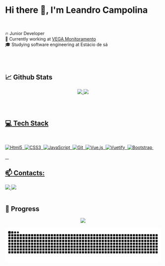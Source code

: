 # Hi there 👋, I'm Leandro Campolina

<br>

🔥 Junior Developer<br>
💼 Currently working at [VEGA Monitoramento](https://vegamonitoramento.com.br/)<br>
🎓 Studying software engineering at Estácio de sá<br>


<br><br>

## :chart_with_upwards_trend: Github Stats
<div align="center">
<a href="https://github.com/leandrocampolina">
<img height="160em" src="https://github-readme-stats.vercel.app/api?username=leandrocampolina&theme=vue-dark&show_icons=true&hide_border=false&count_private=tru)"/>
<img height="160em" src="https://github-readme-stats.vercel.app/api/top-langs/?username=leandrocampolina&theme=vue-dark&show_icons=true&hide_border=false&layout=compact"/>
</div>

<br><br>
## :computer: Tech Stack
<br>

![Html5](https://img.shields.io/badge/HTML5-E34F26?style=for-the-badge&logo=html5&logoColor=white)&nbsp;
![CSS3](https://img.shields.io/badge/CSS3-1572B6?style=for-the-badge&logo=css3&logoColor=white)&nbsp;
![JavaScript](https://img.shields.io/badge/JavaScript-F7DF1E?style=for-the-badge&logo=javascript&logoColor=black)&nbsp;
![Git](https://img.shields.io/badge/Git-323330?style=for-the-badge&logo=git&logoColor=F7DF1E)&nbsp;
![Vue.js](https://img.shields.io/badge/Vue.js-35495E?style=for-the-badge&logo=vue.js&logoColor=4FC08D)&nbsp;
![Vuetify](https://img.shields.io/badge/Vuetify-35495E?style=for-the-badge&logo=vuetify&logoColor=4FC08D)&nbsp;
![Bootstrap](https://img.shields.io/badge/Bootstrap-563D7C?style=for-the-badge&logo=bootstrap&logoColor=white)&nbsp;

&nbsp;
&nbsp;

## 📫 Contacts:

<div> 
<a href="https://www.linkedin.com/in/leandro-campolina-583389123/" target="_blank"><img src="https://img.shields.io/badge/-Linkedin-0A66C2?style=for-the-badge&logo=linkedin&logoColor=white">
</a>
<a href = "mailto:contato.leandro.campolina@outlook.com"> <img src="https://img.shields.io/badge/Outlook-0078D4?style=for-the-badge&logo=microsoft-outlook&logoColor=white" target="_blank"></a>
</div>&nbsp;&nbsp;

## 🚀 Progress

<div align="center">
<a href="https://github.com/leandrocampolina">
<img height="160em" src="https://github-readme-streak-stats.herokuapp.com/?user=leandrocampolina&theme=vue-dark&hide_border=true"/>
</div>


![snake gif](https://github.com/leandrocampolina/leandrocampolina/blob/output/github-contribution-grid-snake-dark.svg)
<!--
**leandrocampolina/leandrocampolina** is a ✨ _special_ ✨ repository because its `README.md` (this file) appears on your GitHub profile.

Here are some ideas to get you started:

- 🔭 I’m currently working on ...
- 🌱 I’m currently learning ...
- 👯 I’m looking to collaborate on ...
- 🤔 I’m looking for help with ...
- 💬 Ask me about ...
- 📫 How to reach me: ...
- 😄 Pronouns: ...
- ⚡ Fun fact: ...
-->
